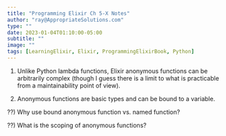 ```yaml
---
title: "Programming Elixir Ch 5-X Notes"
author: "ray@AppropriateSolutions.com"
type: ""
date: 2023-01-04T01:10:00-05:00
subtitle: ""
image: ""
tags: [LearningElixir, Elixir, ProgrammingElixirBook, Python]
---
```


1) Unlike Python lambda functions, Elixir anonymous functions can be arbitrarily complex
(though I guess there is a limit to what is practicable from a maintainability point of view).

2) Anonymous functions are basic types and can be bound to a variable.

??) Why use bound anonymous function vs. named function?

??) What is the scoping of anonymous functions?
